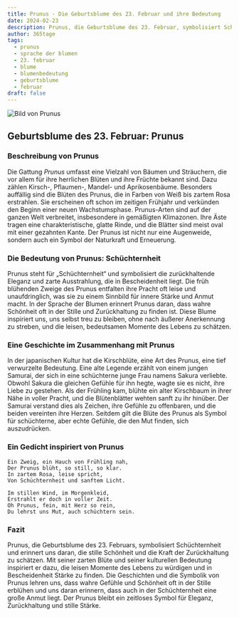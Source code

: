 ```yaml
---
title: Prunus - Die Geburtsblume des 23. Februar und ihre Bedeutung
date: 2024-02-23
description: Prunus, die Geburtsblume des 23. Februar, symbolisiert Schüchternheit. Erfahre mehr über ihre Geschichte, Bedeutung und Symbolik in der Sprache der Blumen.
author: 365tage
tags:
  - prunus
  - sprache der blumen
  - 23. februar
  - blume
  - blumenbedeutung
  - geburtsblume
  - februar
draft: false
---
```


![Bild von Prunus](https://cdn.pixabay.com/photo/2020/12/14/08/19/apricot-blossom-5830230_1280.jpg#center)


## Geburtsblume des 23. Februar: Prunus

### Beschreibung von Prunus

Die Gattung _Prunus_ umfasst eine Vielzahl von Bäumen und Sträuchern, die vor allem für ihre herrlichen Blüten und ihre Früchte bekannt sind. Dazu zählen Kirsch-, Pflaumen-, Mandel- und Aprikosenbäume. Besonders auffällig sind die Blüten des Prunus, die in Farben von Weiß bis zartem Rosa erstrahlen. Sie erscheinen oft schon im zeitigen Frühjahr und verkünden den Beginn einer neuen Wachstumsphase. Prunus-Arten sind auf der ganzen Welt verbreitet, insbesondere in gemäßigten Klimazonen. Ihre Äste tragen eine charakteristische, glatte Rinde, und die Blätter sind meist oval mit einer gezahnten Kante. Der Prunus ist nicht nur eine Augenweide, sondern auch ein Symbol der Naturkraft und Erneuerung.

### Die Bedeutung von Prunus: Schüchternheit

Prunus steht für „Schüchternheit“ und symbolisiert die zurückhaltende Eleganz und zarte Ausstrahlung, die in Bescheidenheit liegt. Die früh blühenden Zweige des Prunus entfalten ihre Pracht oft leise und unaufdringlich, was sie zu einem Sinnbild für innere Stärke und Anmut macht. In der Sprache der Blumen erinnert Prunus daran, dass wahre Schönheit oft in der Stille und Zurückhaltung zu finden ist. Diese Blume inspiriert uns, uns selbst treu zu bleiben, ohne nach äußerer Anerkennung zu streben, und die leisen, bedeutsamen Momente des Lebens zu schätzen.

### Eine Geschichte im Zusammenhang mit Prunus

In der japanischen Kultur hat die Kirschblüte, eine Art des Prunus, eine tief verwurzelte Bedeutung. Eine alte Legende erzählt von einem jungen Samurai, der sich in eine schüchterne junge Frau namens Sakura verliebte. Obwohl Sakura die gleichen Gefühle für ihn hegte, wagte sie es nicht, ihre Liebe zu gestehen. Als der Frühling kam, blühte ein alter Kirschbaum in ihrer Nähe in voller Pracht, und die Blütenblätter wehten sanft zu ihr hinüber. Der Samurai verstand dies als Zeichen, ihre Gefühle zu offenbaren, und die beiden vereinten ihre Herzen. Seitdem gilt die Blüte des Prunus als Symbol für schüchterne, aber echte Gefühle, die den Mut finden, sich auszudrücken.

### Ein Gedicht inspiriert von Prunus

```
Ein Zweig, ein Hauch von Frühling nah,  
Der Prunus blüht, so still, so klar.  
In zartem Rosa, leise spricht,  
Von Schüchternheit und sanftem Licht.  

Im stillen Wind, im Morgenkleid,  
Erstrahlt er doch in voller Zeit.  
Oh Prunus, fein, mit Herz so rein,  
Du lehrst uns Mut, auch schüchtern sein.  
```

### Fazit

Prunus, die Geburtsblume des 23. Februars, symbolisiert Schüchternheit und erinnert uns daran, die stille Schönheit und die Kraft der Zurückhaltung zu schätzen. Mit seiner zarten Blüte und seiner kulturellen Bedeutung inspiriert er dazu, die leisen Momente des Lebens zu würdigen und in Bescheidenheit Stärke zu finden. Die Geschichten und die Symbolik von Prunus lehren uns, dass wahre Gefühle und Schönheit oft in der Stille erblühen und uns daran erinnern, dass auch in der Schüchternheit eine große Anmut liegt. Der Prunus bleibt ein zeitloses Symbol für Eleganz, Zurückhaltung und stille Stärke.
